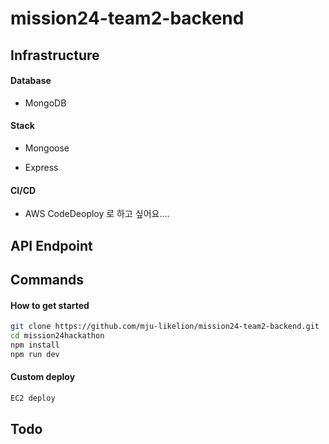 # mission24-team2-backend
## Infrastructure

#### Database
- MongoDB

#### Stack
- Mongoose

- Express

#### CI/CD
- AWS CodeDeoploy 로 하고 싶어요....

## API Endpoint


## Commands

#### How to get started
```bash
git clone https://github.com/mju-likelion/mission24-team2-backend.git
cd mission24hackathon
npm install
npm run dev
```

#### Custom deploy
````bash
EC2 deploy
````

## Todo
